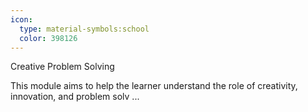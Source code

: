 ```yaml
---
icon:
  type: material-symbols:school
  color: 398126
---
```


Creative Problem Solving

This module aims to help the learner understand the role of creativity, innovation, and problem solv ... 
